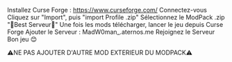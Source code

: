 Installez Curse Forge : https://www.curseforge.com/
Connectez-vous
Cliquez sur "Import", puis "import Profile .zip"
Sélectionnez le ModPack .zip "🌸Best Serveur🌸"
Une fois les mods télécharger, lancer le jeu depuis Curse Forge
Ajouter le Serveur : MadW0man_.aternos.me
Rejoignez le Serveur
Bon jeu 😊

⚠️NE PAS AJOUTER D'AUTRE MOD EXTERIEUR DU MODPACK⚠️
